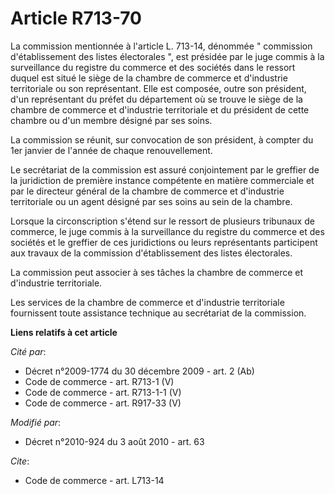 # Article R713-70

La commission mentionnée à l'article L. 713-14, dénommée " commission d'établissement des listes électorales ", est présidée
par le juge commis à la surveillance du registre du commerce et des sociétés dans le ressort duquel est situé le siège de la
chambre de commerce et d'industrie territoriale ou son représentant. Elle est composée, outre son président, d'un
représentant du préfet du département où se trouve le siège de la chambre de commerce et d'industrie territoriale et du
président de cette chambre ou d'un membre désigné par ses soins. 

La commission se réunit, sur convocation de son président, à compter du 1er janvier de l'année de chaque renouvellement. 

Le secrétariat de la commission est assuré conjointement par le greffier de la juridiction de première instance compétente en
matière commerciale et par le directeur général de la chambre de commerce et d'industrie territoriale ou un agent désigné par
ses soins au sein de la chambre. 

Lorsque la circonscription s'étend sur le ressort de plusieurs tribunaux de commerce, le juge commis à la surveillance du
registre du commerce et des sociétés et le greffier de ces juridictions ou leurs représentants participent aux travaux de la
commission d'établissement des listes électorales. 

La commission peut associer à ses tâches la chambre de commerce et d'industrie territoriale. 

Les services de la chambre de commerce et d'industrie territoriale fournissent toute assistance technique au secrétariat de
la commission.

**Liens relatifs à cet article**

_Cité par_:

  - Décret n°2009-1774 du 30 décembre 2009 - art. 2 (Ab)
  - Code de commerce - art. R713-1 (V)
  - Code de commerce - art. R713-1-1 (V)
  - Code de commerce - art. R917-33 (V)

_Modifié par_:

  - Décret n°2010-924 du 3 août 2010 - art. 63

_Cite_:

  - Code de commerce - art. L713-14
